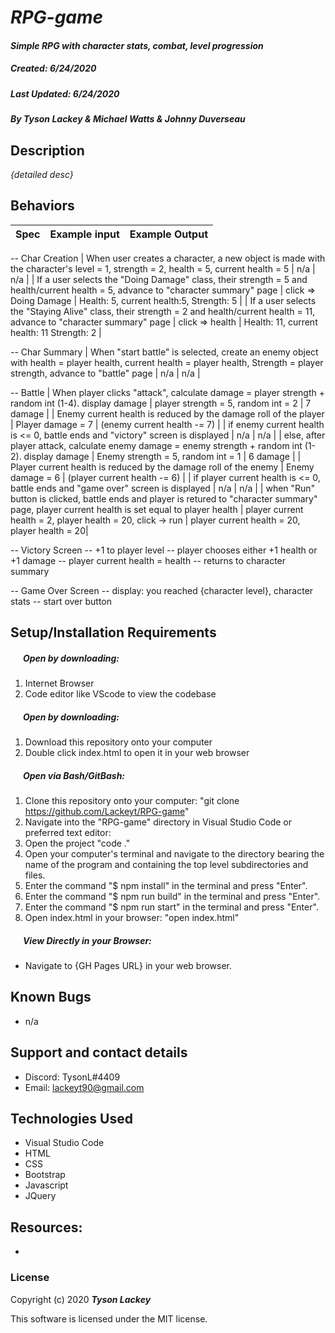 #  _RPG-game_

#### _Simple RPG with character stats, combat, level progression_
##### __Created:__ 6/24/2020
##### __Last Updated:__ 6/24/2020 
##### By _**Tyson Lackey & Michael Watts & Johnny Duverseau**_  


## Description

_{detailed desc}_

## Behaviors

| Spec| Example input | Example Output
| ----------- | ----------- | ----------- |
-- Char Creation
| When user creates a character, a new object is made with the character's level = 1, strength = 2, health = 5, current health = 5 | n/a | n/a |
| If a user selects the "Doing Damage" class, their strength = 5 and health/current health = 5, advance to "character summary" page | click => Doing Damage | Health: 5, current health:5, Strength: 5 |
| If a user selects the "Staying Alive" class, their strength = 2 and health/current health = 11, advance to "character summary" page | click => health | Health: 11, current health: 11 Strength: 2 |


-- Char Summary
| When "start battle" is selected, create an enemy object with health = player health, current health = player health, Strength = player strength, advance to "battle" page | n/a | n/a |


-- Battle
| When player clicks "attack", calculate damage = player strength + random int (1-4). display damage | player strength = 5, random int = 2 | 7 damage |
| Enemy current health is reduced by the damage roll of the player | Player damage = 7 | (enemy current health -= 7) |
| if enemy current health is <= 0, battle ends and "victory" screen is displayed | n/a | n/a |
| else, after player attack, calculate enemy damage = enemy strength + random int (1-2). display damage | Enemy strength = 5, random int = 1 | 6 damage |
| Player current health is reduced by the damage roll of the enemy | Enemy damage = 6 | (player current health -= 6) |
| if player current health is <= 0, battle ends and "game over" screen is displayed | n/a | n/a |
| when "Run" button is clicked, battle ends and player is retured to "character summary" page, player current health is set equal to player health | player current health = 2, player health = 20, click -> run | player current health = 20, player health = 20|

-- Victory Screen
    -- +1 to player level
    -- player chooses either +1 health or +1 damage
    -- player current health = health
    -- returns to character summary

-- Game Over Screen
    -- display: you reached {character level}, character stats
    -- start over button

## Setup/Installation Requirements

##### &nbsp;&nbsp;&nbsp;&nbsp;&nbsp;&nbsp;Open by downloading:
1. Internet Browser
2. Code editor like VScode to view the codebase

##### &nbsp;&nbsp;&nbsp;&nbsp;&nbsp;&nbsp;Open by downloading:

1. Download this repository onto your computer
2. Double click index.html to open it in your web browser

##### &nbsp;&nbsp;&nbsp;&nbsp;&nbsp;&nbsp;Open via Bash/GitBash:

1. Clone this repository onto your computer:
    "git clone https://github.com/Lackeyt/RPG-game"
2. Navigate into the "RPG-game" directory in Visual Studio Code or preferred text editor:
3. Open the project
    "code ."
4. Open your computer's terminal and navigate to the directory bearing the name of the program and containing the top level subdirectories and files.
5. Enter the command "$ npm install" in the terminal and press "Enter".
6. Enter the command "$ npm run build" in the terminal and press "Enter".
7. Enter the command "$ npm run start" in the terminal and press "Enter".
8. Open index.html in your browser:
    "open index.html"

##### &nbsp;&nbsp;&nbsp;&nbsp;&nbsp;&nbsp;View Directly in your Browser:

* Navigate to {GH Pages URL} in your web browser.

## Known Bugs

* n/a

## Support and contact details

* Discord: TysonL#4409
* Email: lackeyt90@gmail.com


## Technologies Used

* Visual Studio Code
* HTML
* CSS
* Bootstrap
* Javascript
* JQuery

## Resources:

* 

### License

Copyright (c) 2020 **_Tyson Lackey_**

This software is licensed under the MIT license.